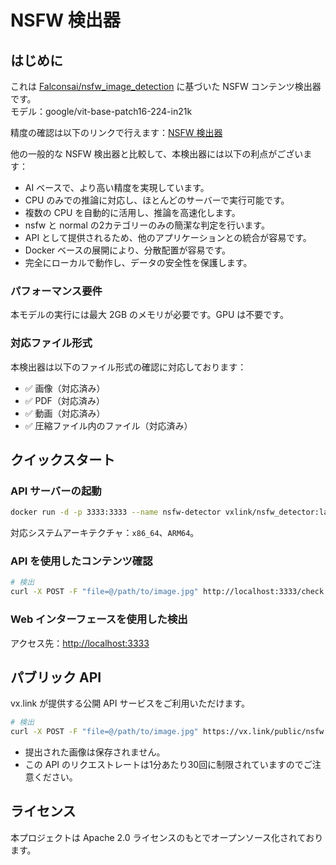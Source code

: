 # NSFW 検出器

## はじめに

これは [Falconsai/nsfw_image_detection](https://huggingface.co/Falconsai/nsfw_image_detection) に基づいた NSFW コンテンツ検出器です。  
モデル：google/vit-base-patch16-224-in21k

精度の確認は以下のリンクで行えます：[NSFW 検出器](https://www.vx.link/nsfw_detector.html)

他の一般的な NSFW 検出器と比較して、本検出器には以下の利点がございます：

* AI ベースで、より高い精度を実現しています。
* CPU のみでの推論に対応し、ほとんどのサーバーで実行可能です。
* 複数の CPU を自動的に活用し、推論を高速化します。
* nsfw と normal の2カテゴリーのみの簡潔な判定を行います。
* API として提供されるため、他のアプリケーションとの統合が容易です。
* Docker ベースの展開により、分散配置が容易です。
* 完全にローカルで動作し、データの安全性を保護します。

### パフォーマンス要件

本モデルの実行には最大 2GB のメモリが必要です。GPU は不要です。

### 対応ファイル形式

本検出器は以下のファイル形式の確認に対応しております：

* ✅ 画像（対応済み）
* ✅ PDF（対応済み）
* ✅ 動画（対応済み）
* ✅ 圧縮ファイル内のファイル（対応済み）

## クイックスタート

### API サーバーの起動

```bash
docker run -d -p 3333:3333 --name nsfw-detector vxlink/nsfw_detector:latest
```

対応システムアーキテクチャ：`x86_64`、`ARM64`。

### API を使用したコンテンツ確認

```bash
# 検出
curl -X POST -F "file=@/path/to/image.jpg" http://localhost:3333/check
```

### Web インターフェースを使用した検出

アクセス先：[http://localhost:3333](http://localhost:3333)

## パブリック API

vx.link が提供する公開 API サービスをご利用いただけます。

```bash
# 検出
curl -X POST -F "file=@/path/to/image.jpg" https://vx.link/public/nsfw
```

* 提出された画像は保存されません。
* この API のリクエストレートは1分あたり30回に制限されていますのでご注意ください。

## ライセンス

本プロジェクトは Apache 2.0 ライセンスのもとでオープンソース化されております。
